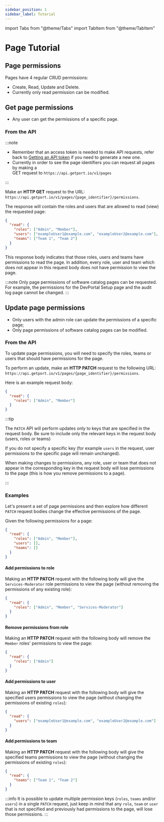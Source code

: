 ```yaml
---
sidebar_position: 1
sidebar_label: Tutorial
---
```


import Tabs from "@theme/Tabs"
import TabItem from "@theme/TabItem"

# Page Tutorial

## Page permissions

Pages have 4 regular CRUD permissions:

- Create, Read, Update and Delete.
- Currently only read permission can be modified.

## Get page permissions

- Any user can get the permissions of a specific page.

### From the API

:::note

- Remember that an access token is needed to make API requests, refer back to [Getting an API token](../../build-your-software-catalog/sync-data-to-catalog/api/get-api-token.mdx) if you need to generate a new one.
- Currently in order to see the page identifiers you can request all pages by making a  
  GET request to `https://api.getport.io/v1/pages`

:::

Make an **HTTP GET** request to the URL: `https://api.getport.io/v1/pages/{page_identifier}/permissions`.

The response will contain the roles and users that are allowed to read (view) the requested page:

```json showLineNumbers
{
  "read": {
    "roles": ["Admin", "Member"],
    "users": ["exampleUser1@example.com", "exampleUser2@example.com"],
    "teams": ["Team 1", "Team 2"]
  }
}
```

This response body indicates that those roles, users and teams have permissions to read the page.
In addition, every role, user and team which does not appear in this request body does not have permission to view the page.

:::note
Only page permissions of software catalog pages can be requested. For example, the permissions for the DevPortal Setup page and the audit log page cannot be changed.
:::

## Update page permissions

- Only users with the admin role can update the permissions of a specific page;
- Only page permissions of software catalog pages can be modified.

### From the API

To update page permissions, you will need to specify the roles, teams or users that should have permissions for the page.

To perform an update, make an **HTTP PATCH** request to the following URL: `https://api.getport.io/v1/pages/{page_identifier}/permissions`.

Here is an example request body:

```json showLineNumbers
{
  "read": {
    "roles": ["Admin", "Member"]
  }
}
```

:::tip

The `PATCH` API will perform updates only to keys that are specified in the request body. Be sure to include only the relevant keys in the request body (users, roles or teams)

If you do not specify a specific key (for example `users` in the request, user permissions to the specific page will remain unchanged).

When making changes to permissions, any role, user or team that does not appear in the corresponding key in the request body will lose permissions to the page (this is how you remove permissions to a page).

:::

### Examples

Let's present a set of page permissions and then explore how different `PATCH` request bodies change the effective permissions of the page.

Given the following permissions for a page:

```json showLineNumbers
{
  "read": {
    "roles": ["Admin", "Member"],
    "users": [],
    "teams": []
  }
}
```

#### Add permissions to role

Making an **HTTP PATCH** request with the following body will give the `Services-Moderator` role permissions to view the page (without removing the permissions of any existing role):

```json showLineNumbers
{
  "read": {
    "roles": ["Admin", "Member", "Services-Moderator"]
  }
}
```

#### Remove permissions from role

Making an **HTTP PATCH** request with the following body will remove the `Member` roles' permissions to view the page:

```json showLineNumbers
{
  "read": {
    "roles": ["Admin"]
  }
}
```

#### Add permissions to user

Making an **HTTP PATCH** request with the following body will give the specified users permissions to view the page (without changing the permissions of existing `roles`):

```json showLineNumbers
{
  "read": {
    "users": ["exampleUser1@example.com", "exampleUser2@example.com"]
  }
}
```

#### Add permissions to team

Making an **HTTP PATCH** request with the following body will give the specified teams permissions to view the page (without changing the permissions of existing `roles`):

```json showLineNumbers
{
  "read": {
    "teams": ["Team 1", "Team 2"]
  }
}
```

:::info
It is possible to update multiple permission keys (`roles`, `teams` and/or `users`) in a single `PATCH` request, just keep in mind that any `role`, `team` or `user` that is not specified and previously had permissions to the page, will lose those permissions.
:::
